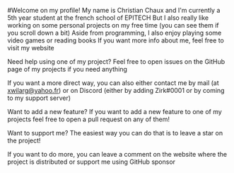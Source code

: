 #Welcome on my profile!
My name is Christian Chaux and I'm currently a 5th year student at the french school of EPITECH
But I also really like working on some personal projects on my free time (you can see them if you scroll down a bit)
Aside from programming, I also enjoy playing some video games or reading books
If you want more info about me, feel free to visit my website

Need help using one of my project?
Feel free to open issues on the GitHub page of my projects if you need anything

If you want a more direct way, you can also either contact me by mail (at xwilarg@yahoo.fr) or on Discord (either by adding Zirk#0001 or by coming to my support server)

Want to add a new feature?
If you want to add a new feature to one of my projects feel free to open a pull request on any of them!

Want to support me?
The easiest way you can do that is to leave a star on the project!

If you want to do more, you can leave a comment on the website where the project is distributed or support me using GitHub sponsor
